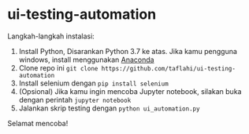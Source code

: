 # ui-testing-automation

Langkah-langkah instalasi:
1. Install Python, Disarankan Python 3.7 ke atas. Jika kamu pengguna windows, install menggunakan [Anaconda](https://www.anaconda.com/)
2. Clone repo ini `git clone https://github.com/taflahi/ui-testing-automation` 
3. Install selenium dengan `pip install selenium`
4. (Opsional) Jika kamu ingin mencoba Jupyter notebook, silakan buka dengan perintah `jupyter notebook`
5. Jalankan skrip testing dengan `python ui_automation.py`

Selamat mencoba!
